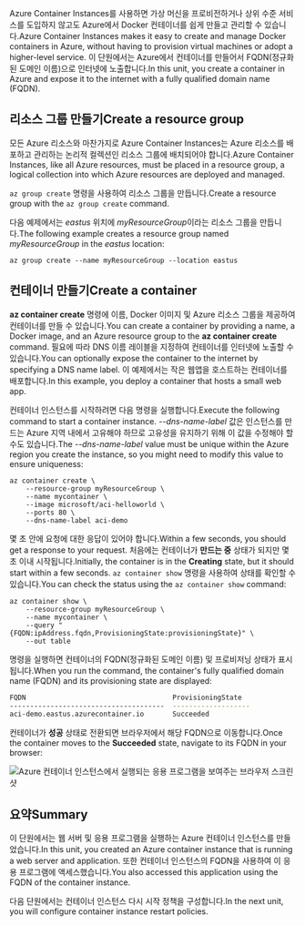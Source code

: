 <span data-ttu-id="59d6f-101">Azure Container Instances를 사용하면 가상 머신을 프로비전하거나 상위 수준 서비스를 도입하지 않고도 Azure에서 Docker 컨테이너를 쉽게 만들고 관리할 수 있습니다.</span><span class="sxs-lookup"><span data-stu-id="59d6f-101">Azure Container Instances makes it easy to create and manage Docker containers in Azure, without having to provision virtual machines or adopt a higher-level service.</span></span> <span data-ttu-id="59d6f-102">이 단원에서는 Azure에서 컨테이너를 만들어서 FQDN(정규화된 도메인 이름)으로 인터넷에 노출합니다.</span><span class="sxs-lookup"><span data-stu-id="59d6f-102">In this unit, you create a container in Azure and expose it to the internet with a fully qualified domain name (FQDN).</span></span>

## <a name="create-a-resource-group"></a><span data-ttu-id="59d6f-103">리소스 그룹 만들기</span><span class="sxs-lookup"><span data-stu-id="59d6f-103">Create a resource group</span></span>

<span data-ttu-id="59d6f-104">모든 Azure 리소스와 마찬가지로 Azure Container Instances는 Azure 리소스를 배포하고 관리하는 논리적 컬렉션인 리소스 그룹에 배치되어야 합니다.</span><span class="sxs-lookup"><span data-stu-id="59d6f-104">Azure Container Instances, like all Azure resources, must be placed in a resource group, a logical collection into which Azure resources are deployed and managed.</span></span>

<span data-ttu-id="59d6f-105">`az group create` 명령을 사용하여 리소스 그룹을 만듭니다.</span><span class="sxs-lookup"><span data-stu-id="59d6f-105">Create a resource group with the `az group create` command.</span></span>

<span data-ttu-id="59d6f-106">다음 예제에서는 *eastus* 위치에 *myResourceGroup*이라는 리소스 그룹을 만듭니다.</span><span class="sxs-lookup"><span data-stu-id="59d6f-106">The following example creates a resource group named *myResourceGroup* in the *eastus* location:</span></span>

```azurecli
az group create --name myResourceGroup --location eastus
```

## <a name="create-a-container"></a><span data-ttu-id="59d6f-107">컨테이너 만들기</span><span class="sxs-lookup"><span data-stu-id="59d6f-107">Create a container</span></span>

<span data-ttu-id="59d6f-108">**az container create** 명령에 이름, Docker 이미지 및 Azure 리소스 그룹을 제공하여 컨테이너를 만들 수 있습니다.</span><span class="sxs-lookup"><span data-stu-id="59d6f-108">You can create a container by providing a name, a Docker image, and an Azure resource group to the **az container create** command.</span></span> <span data-ttu-id="59d6f-109">필요에 따라 DNS 이름 레이블을 지정하여 컨테이너를 인터넷에 노출할 수 있습니다.</span><span class="sxs-lookup"><span data-stu-id="59d6f-109">You can optionally expose the container to the internet by specifying a DNS name label.</span></span> <span data-ttu-id="59d6f-110">이 예제에서는 작은 웹앱을 호스트하는 컨테이너를 배포합니다.</span><span class="sxs-lookup"><span data-stu-id="59d6f-110">In this example, you deploy a container that hosts a small web app.</span></span>

<span data-ttu-id="59d6f-111">컨테이너 인스턴스를 시작하려면 다음 명령을 실행합니다.</span><span class="sxs-lookup"><span data-stu-id="59d6f-111">Execute the following command to start a container instance.</span></span> <span data-ttu-id="59d6f-112">*--dns-name-label* 값은 인스턴스를 만드는 Azure 지역 내에서 고유해야 하므로 고유성을 유지하기 위해 이 값을 수정해야 할 수도 있습니다.</span><span class="sxs-lookup"><span data-stu-id="59d6f-112">The *--dns-name-label* value must be unique within the Azure region you create the instance, so you might need to modify this value to ensure uniqueness:</span></span>

```azurecli
az container create \
    --resource-group myResourceGroup \
    --name mycontainer \
    --image microsoft/aci-helloworld \
    --ports 80 \
    --dns-name-label aci-demo
```

<span data-ttu-id="59d6f-113">몇 초 안에 요청에 대한 응답이 있어야 합니다.</span><span class="sxs-lookup"><span data-stu-id="59d6f-113">Within a few seconds, you should get a response to your request.</span></span> <span data-ttu-id="59d6f-114">처음에는 컨테이너가 **만드는 중** 상태가 되지만 몇 초 이내 시작됩니다.</span><span class="sxs-lookup"><span data-stu-id="59d6f-114">Initially, the container is in the **Creating** state, but it should start within a few seconds.</span></span> <span data-ttu-id="59d6f-115">`az container show` 명령을 사용하여 상태를 확인할 수 있습니다.</span><span class="sxs-lookup"><span data-stu-id="59d6f-115">You can check the status using the `az container show` command:</span></span>

```azurecli
az container show \
    --resource-group myResourceGroup \
    --name mycontainer \
    --query "{FQDN:ipAddress.fqdn,ProvisioningState:provisioningState}" \
    --out table
```

<span data-ttu-id="59d6f-116">명령을 실행하면 컨테이너의 FQDN(정규화된 도메인 이름) 및 프로비저닝 상태가 표시됩니다.</span><span class="sxs-lookup"><span data-stu-id="59d6f-116">When you run the command, the container's fully qualified domain name (FQDN) and its provisioning state are displayed:</span></span>

```bash
FQDN                                    ProvisioningState
--------------------------------------  -------------------
aci-demo.eastus.azurecontainer.io       Succeeded
```

<span data-ttu-id="59d6f-117">컨테이너가 **성공** 상태로 전환되면 브라우저에서 해당 FQDN으로 이동합니다.</span><span class="sxs-lookup"><span data-stu-id="59d6f-117">Once the container moves to the **Succeeded** state, navigate to its FQDN in your browser:</span></span>

![Azure 컨테이너 인스턴스에서 실행되는 응용 프로그램을 보여주는 브라우저 스크린샷](../media-draft/aci-app-browser.png)

## <a name="summary"></a><span data-ttu-id="59d6f-119">요약</span><span class="sxs-lookup"><span data-stu-id="59d6f-119">Summary</span></span>

<span data-ttu-id="59d6f-120">이 단원에서는 웹 서버 및 응용 프로그램을 실행하는 Azure 컨테이너 인스턴스를 만들었습니다.</span><span class="sxs-lookup"><span data-stu-id="59d6f-120">In this unit, you created an Azure container instance that is running a web server and application.</span></span> <span data-ttu-id="59d6f-121">또한 컨테이너 인스턴스의 FQDN을 사용하여 이 응용 프로그램에 액세스했습니다.</span><span class="sxs-lookup"><span data-stu-id="59d6f-121">You also accessed this application using the FQDN of the container instance.</span></span>

<span data-ttu-id="59d6f-122">다음 단원에서는 컨테이너 인스턴스 다시 시작 정책을 구성합니다.</span><span class="sxs-lookup"><span data-stu-id="59d6f-122">In the next unit, you will configure container instance restart policies.</span></span>